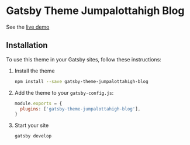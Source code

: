 # Gatsby Theme Jumpalottahigh Blog

See the [live demo](https://gatsby-theme-jumpalottahigh-blog.netlify.com)

## Installation

To use this theme in your Gatsby sites, follow these instructions:

1.  Install the theme

    ```sh
    npm install --save gatsby-theme-jumpalottahigh-blog
    ```

2.  Add the theme to your `gatsby-config.js`:

    ```js
    module.exports = {
      plugins: ['gatsby-theme-jumpalottahigh-blog'],
    }
    ```

3.  Start your site
    ```sh
    gatsby develop
    ```
